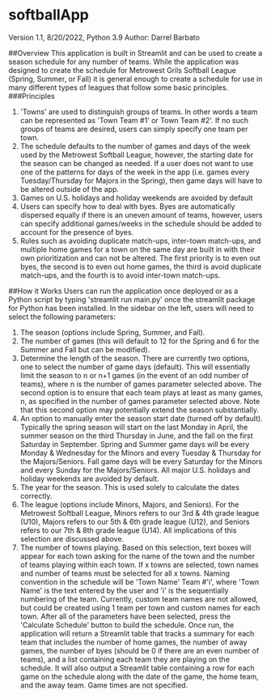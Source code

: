 # softballApp
Version 1.1, 8/20/2022, Python 3.9
Author: Darrel Barbato

##Overview
This application is built in Streamlit and can be used to create a season schedule for any number of teams. While
the application was designed to create the schedule for Metrowest Grils Softball League (Spring, Summer, or Fall)
it is general enough to create a schedule for use in many different types of leagues that follow some basic principles.
###Principles
1. 'Towns' are used to distinguish groups of teams. In other words a team can be represented as 'Town Team #1' or Town Team #2'. 
If no such groups of teams are desired, users can simply specify one team per town.
2. The schedule defaults to the number of games and days of the week used by the Metrowest Softball League, however, the starting 
date for the season can be changed as needed. If a user does not want to use one of the patterns for days of the week in the 
app (i.e. games every Tuesday/Thursday for Majors in the Spring), then game days will have to be altered outside of the app.
3. Games on U.S. holidays and holiday weekends are avoided by default
4. Users can specify how to deal with byes. Byes are automatically dispersed equally if there is an uneven amount of teams, 
however, users can specify additional games/weeks in the schedule should be added to account for the presence of byes.
5. Rules such as avoiding duplicate match-ups, inter-town match-ups, and multiple home games for a town on the same day 
are built in with their own prioritization and can not be altered. The first priority is to even out byes, the second is to even
out home games, the third is avoid duplicate match-ups, and the fourth is to avoid inter-town match-ups.

##How it Works
Users can run the application once deployed or as a Python script by typing 'streamlit run main.py' once the streamlit package for
Python has been installed. In the sidebar on the left, users will need to select the following parameters:
1. The season (options include Spring, Summer, and Fall).
2. The number of games (this will default to 12 for the Spring and 6 for the Summer and Fall but can be modified).
3. Determine the length of the season. There are currently two options, one to select the number of game days (default). This will 
essentially limit the season to n or n+1 games (in the event of an odd number of teams), where n is the number of games parameter
selected above. The second option is to ensure that each team plays at least as many games, n, as specified in the number of games
parameter selected above. Note that this second option may potentially extend the season substantially.
4. An option to manually enter the season start date (turned off by default). Typically the spring season will start on the
last Monday in April, the summer season on the third Thursday in June, and the fall on the first Saturday in September. Spring and Summer
game days will be every Monday & Wednesday for the Minors and every Tuesday & Thursday for the Majors/Seniors. Fall game days will be
every Saturday for the Minors and every Sunday for the Majors/Seniors. All major U.S. holidays and holiday weekends are avoided by default.
5. The year for the season. This is used solely to calculate the dates correctly.
6. The league (options include Minors, Majors, and Seniors). For the Metrowest Softball League, Minors refers to our 3rd & 4th grade league
(U10), Majors refers to our 5th & 6th grade league (U12), and Seniors refers to our 7th & 8th grade league (U14). All implications of
this selection are discussed above.
7. The number of towns playing. Based on this selection, text boxes will appear for each town asking for the name of the town and the number 
of teams playing within each town. If x towns are selected, town names and number of teams must be selected for all x towns. Naming convention
in the schedule will be 'Town Name' Team #'i', where 'Town Name' is the text entered by the user and 'i' is the sequentially numbering of the team.
Currently, custom team names are not allowed, but could be created using 1 team per town and custom names for each town.
After all of the parameters have been selected, press the 'Calculate Schedule' button to build the schedule.
Once run, the application will return a Streamlit table that tracks a summary for each team that includes the number of home
games, the number of away games, the number of byes (should be 0 if there are an even number of teams), and a list containing 
each team they are playing on the schedule. It will also output a Streamlit table containing a row for each game on the schedule
along with the date of the game, the home team, and the away team. Game times are not specified.